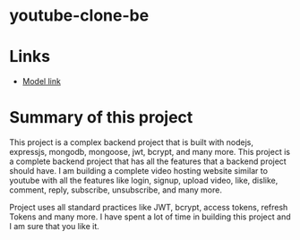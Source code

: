 # youtube-clone-be

# Links
- [Model link](https://app.eraser.io/workspace/YtPqZ1VogxGy1jzIDkzj?origin=share)

# Summary of this project
This project is a complex backend project that is built with nodejs, expressjs, mongodb, mongoose, jwt, bcrypt, and many more. This project is a complete backend project that has all the features that a backend project should have. I am building a complete video hosting website similar to youtube with all the features like login, signup, upload video, like, dislike, comment, reply, subscribe, unsubscribe, and many more.

Project uses all standard practices like JWT, bcrypt, access tokens, refresh Tokens and many more. I  have spent a lot of time in building this project and I am sure that you like it.
